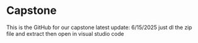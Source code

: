 # Capstone
This is the GitHub for our capstone
latest update: 6/15/2025
just dl the zip file and extract
then open in visual studio code
